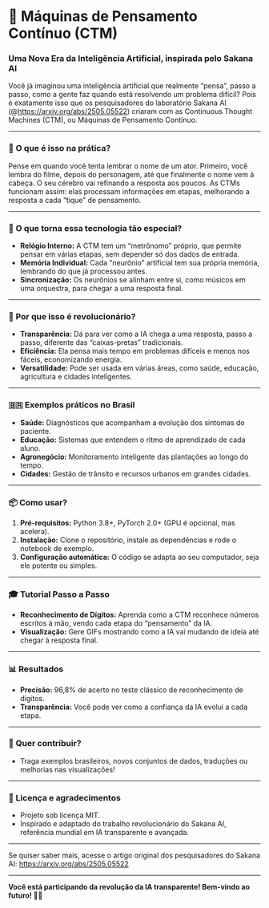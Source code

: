 # 🧠 Máquinas de Pensamento Contínuo (CTM)
### Uma Nova Era da Inteligência Artificial, inspirada pelo Sakana AI

Você já imaginou uma inteligência artificial que realmente “pensa”, passo a passo, como a gente faz quando está resolvendo um problema difícil? Pois é exatamente isso que os pesquisadores do laboratório Sakana AI (@https://arxiv.org/abs/2505.05522) criaram com as Continuous Thought Machines (CTM), ou Máquinas de Pensamento Contínuo.

---

### 🤔 O que é isso na prática?
Pense em quando você tenta lembrar o nome de um ator. Primeiro, você lembra do filme, depois do personagem, até que finalmente o nome vem à cabeça. O seu cérebro vai refinando a resposta aos poucos. As CTMs funcionam assim: elas processam informações em etapas, melhorando a resposta a cada “tique” de pensamento.

---

### 🔬 O que torna essa tecnologia tão especial?
- **Relógio Interno:** A CTM tem um “metrônomo” próprio, que permite pensar em várias etapas, sem depender só dos dados de entrada.
- **Memória Individual:** Cada “neurônio” artificial tem sua própria memória, lembrando do que já processou antes.
- **Sincronização:** Os neurônios se alinham entre si, como músicos em uma orquestra, para chegar a uma resposta final.

---

### 🚀 Por que isso é revolucionário?
- **Transparência:** Dá para ver como a IA chega a uma resposta, passo a passo, diferente das “caixas-pretas” tradicionais.
- **Eficiência:** Ela pensa mais tempo em problemas difíceis e menos nos fáceis, economizando energia.
- **Versatilidade:** Pode ser usada em várias áreas, como saúde, educação, agricultura e cidades inteligentes.

---

### 🇧🇷 Exemplos práticos no Brasil
- **Saúde:** Diagnósticos que acompanham a evolução dos sintomas do paciente.
- **Educação:** Sistemas que entendem o ritmo de aprendizado de cada aluno.
- **Agronegócio:** Monitoramento inteligente das plantações ao longo do tempo.
- **Cidades:** Gestão de trânsito e recursos urbanos em grandes cidades.

---

### 📦 Como usar?
1. **Pré-requisitos:** Python 3.8+, PyTorch 2.0+ (GPU é opcional, mas acelera).
2. **Instalação:** Clone o repositório, instale as dependências e rode o notebook de exemplo.
3. **Configuração automática:** O código se adapta ao seu computador, seja ele potente ou simples.

---

### 🎓 Tutorial Passo a Passo
- **Reconhecimento de Dígitos:** Aprenda como a CTM reconhece números escritos à mão, vendo cada etapa do “pensamento” da IA.
- **Visualização:** Gere GIFs mostrando como a IA vai mudando de ideia até chegar à resposta final.

---

### 📊 Resultados
- **Precisão:** 96,8% de acerto no teste clássico de reconhecimento de dígitos.
- **Transparência:** Você pode ver como a confiança da IA evolui a cada etapa.

---

### 🤝 Quer contribuir?
- Traga exemplos brasileiros, novos conjuntos de dados, traduções ou melhorias nas visualizações!

---

### 📄 Licença e agradecimentos
- Projeto sob licença MIT.
- Inspirado e adaptado do trabalho revolucionário do Sakana AI, referência mundial em IA transparente e avançada.

---

Se quiser saber mais, acesse o artigo original dos pesquisadores do Sakana AI: https://arxiv.org/abs/2505.05522

---

**Você está participando da revolução da IA transparente! Bem-vindo ao futuro! 🚀✨**